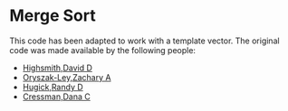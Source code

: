 # Merge Sort

This code has been adapted to work with a template vector.  The original code was made available by the following people:

* [Highsmith,David D](ddh63@zips.uakron.edu)* [Oryszak-Ley,Zachary A](zao1@zips.uakron.edu)* [Hugick,Randy D](rdh24@zips.uakron.edu)* [Cressman,Dana C](dcc58@zips.uakron.edu)